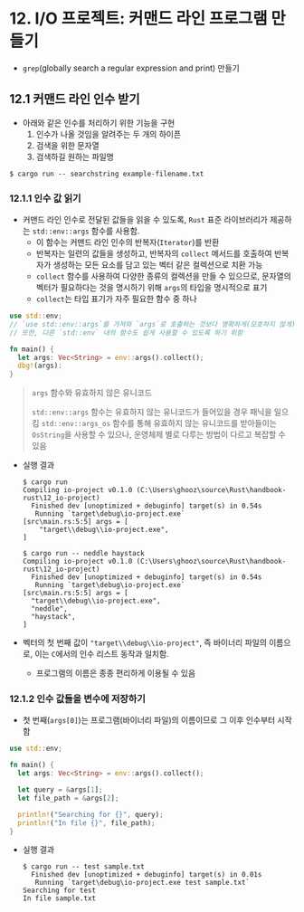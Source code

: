 # 12. I/O 프로젝트: 커맨드 라인 프로그램 만들기

- `grep`(globally search a regular expression and print) 만들기

## 12.1 커맨드 라인 인수 받기

- 아래와 같은 인수를 처리하기 위한 기능을 구현
  1. 인수가 나올 것임을 알려주는 두 개의 하이픈
  2. 검색을 위한 문자열
  3. 검색하길 원하는 파일명

```shell
$ cargo run -- searchstring example-filename.txt
```

### 12.1.1 인수 값 읽기

- 커맨드 라인 인수로 전달된 값들을 읽을 수 있도록, `Rust` 표준 라이브러리가 제공하는 `std::env::args` 함수를 사용함.
  - 이 함수는 커맨드 라인 인수의 반복자(`Iterator`)를 반환
  - 반복자는 일련의 값들을 생성하고, 반복자의 `collect` 메서드를 호출하여 반복자가 생성하는 모든 요소를 담고 있는 벡터 같은 컬렉션으로 치환 가능
  - `collect` 함수를 사용하여 다양한 종류의 컬렉션을 만들 수 있으므로, 문자열의 벡터가 필요하다는 것을 명시하기 위해 `args`의 타입을 명시적으로 표기
  - `collect`는 타입 표기가 자주 필요한 함수 중 하나

```rust
use std::env;
// `use std::env::args`를 가져와 `args`로 호출하는 것보다 명확하게(모호하지 않게) 사용하도록 함
// 또한, 다른 `std::env` 내의 함수도 쉽게 사용할 수 있도록 하기 위함

fn main() {
  let args: Vec<String> = env::args().collect();
  dbg!(args):
}
```

> `args` 함수와 유효하지 않은 유니코드
>
> `std::env::args` 함수는 유효하지 않는 유니코드가 들어있을 경우 패닉을 일으킴
> `std::env::args_os` 함수를 통해 유효하지 않는 유니코드를 받아들이는 `OsString`을 사용할 수 있으나, 운영체제 별로 다루는 방법이 다르고 복잡할 수 있음

- 실행 결과

  ```shell
  $ cargo run
  Compiling io-project v0.1.0 (C:\Users\ghooz\source\Rust\handbook-rust\12_io-project)
    Finished dev [unoptimized + debuginfo] target(s) in 0.54s
     Running `target\debug\io-project.exe`
  [src\main.rs:5:5] args = [
      "target\\debug\\io-project.exe",
  ]
  ```

  ```shell
  $ cargo run -- neddle haystack
  Compiling io-project v0.1.0 (C:\Users\ghooz\source\Rust\handbook-rust\12_io-project)
    Finished dev [unoptimized + debuginfo] target(s) in 0.54s
     Running `target\debug\io-project.exe`
  [src\main.rs:5:5] args = [
    "target\\debug\\io-project.exe",
    "neddle",
    "haystack",
  ]
  ```

- 벡터의 첫 번째 값이 `"target\\debug\\io-project"`, 즉 바이너리 파일의 이름으로, 이는 `C`에서의 인수 리스트 동작과 일치함.
  - 프로그램의 이름은 종종 편리하게 이용될 수 있음

### 12.1.2 인수 값들을 변수에 저장하기

- 첫 번째(`args[0]`)는 프로그램(바이너리 파일)의 이름이므로 그 이후 인수부터 시작함

```rust
use std::env;

fn main() {
  let args: Vec<String> = env::args().collect();

  let query = &args[1];
  let file_path = &args[2];

  println!("Searching for {}", query);
  println!("In file {}", file_path);
}
```

- 실행 결과

  ```shell
  $ cargo run -- test sample.txt
    Finished dev [unoptimized + debuginfo] target(s) in 0.01s
     Running `target\debug\io-project.exe test sample.txt`
  Searching for test
  In file sample.txt
  ```
